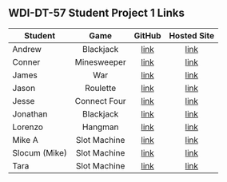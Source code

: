 ## WDI-DT-57 Student Project 1 Links

| Student | Game | GitHub | Hosted Site |
|---|:---:|:---:|:---:|
| Andrew | Blackjack | [link](https://github.com/lyzengar/Blackjack) | [link](https://lyzengar.github.io/Blackjack) |
| Conner | Minesweeper | [link](https://github.com/cwohern/minesweeper-game) | [link](https://cwohern.github.io/minesweeper-game) |
| James | War | [link](https://github.com/jcmahan/game_of_war) | [link](https://jcmahan.github.io/game_of_war) |
| Jason | Roulette | [link](https://logicianmagician84.github.io/Roulette) | [link](https://github.com/logicianmagician84/Roulette) |
| Jesse | Connect Four | [link](https://github.com/jaguirre123/Project_1_connect4/) | [link](https://jaguirre123.github.io/Project_1_connect4/) |
| Jonathan | Blackjack | [link](https://github.com/jonegarm2/Blackjack/)| [link](https://jonegarm2.github.io/Blackjack/) |
| Lorenzo | Hangman | [link](https://github.com/lorenzoash/hangmangame/) | [link](https://lorenzoash.github.io/hangmangame/) |
| Mike A | Slot Machine | [link](https://github.com/miclavdo/Slot-Machine) | [link](https://miclavdo.github.io/Slot-Machine/) |
| Slocum (Mike) | Slot Machine | [link](https://github.com/balance8/CasinoGame/) | [link](https://balance8.github.io/CasinoGame/) |
| Tara | Slot Machine | [link](https://github.com/mhsjarif/project1) | [link](https://mhsjarif.github.io/project1/) |
